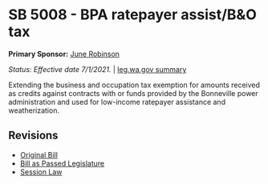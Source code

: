 # SB 5008 - BPA ratepayer assist/B&O tax
**Primary Sponsor:** [June Robinson](/person/leg/june.robinson.md)

*Status: Effective date 7/1/2021.* | [leg.wa.gov summary](https://app.leg.wa.gov/billsummary?BillNumber=5008&Year=2021)

Extending the business and occupation tax exemption for amounts received as credits against contracts with or funds provided by the Bonneville power administration and used for low-income ratepayer assistance and weatherization.

## Revisions
* [Original Bill](1/)
* [Bill as Passed Legislature](1/)
* [Session Law](1/)